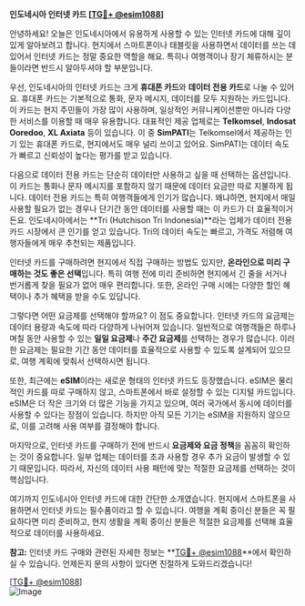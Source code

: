 **인도네시아 인터넷 카드 [[TG💪+ @esim1088](https://t.me/s/esim1088)]**

안녕하세요! 오늘은 인도네시아에서 유용하게 사용할 수 있는 인터넷 카드에 대해 깊이 있게 알아보려고 합니다. 현지에서 스마트폰이나 태블릿을 사용하면서 데이터를 쓰는 데 있어서 인터넷 카드는 정말 중요한 역할을 해요. 특히나 여행객이나 장기 체류하시는 분들이라면 반드시 알아두셔야 할 부분입니다.

우선, 인도네시아의 인터넷 카드는 크게 **휴대폰 카드**와 **데이터 전용 카드**로 나눌 수 있어요. 휴대폰 카드는 기본적으로 통화, 문자 메시지, 데이터를 모두 지원하는 카드입니다. 이 카드는 현지 주민들이 가장 많이 사용하며, 일상적인 커뮤니케이션뿐만 아니라 다양한 서비스를 이용할 때 매우 유용합니다. 대표적인 제공 업체로는 **Telkomsel**, **Indosat Ooredoo**, **XL Axiata** 등이 있습니다. 이 중 **SimPATI**는 Telkomsel에서 제공하는 인기 있는 휴대폰 카드로, 현지에서도 매우 널리 쓰이고 있어요. SimPATI는 데이터 속도가 빠르고 신뢰성이 높다는 평가를 받고 있습니다.

다음으로 데이터 전용 카드는 단순히 데이터만 사용하고 싶을 때 선택하는 옵션입니다. 이 카드는 통화나 문자 메시지를 포함하지 않기 때문에 데이터 요금만 따로 지불하게 됩니다. 데이터 전용 카드는 특히 여행객들에게 인기가 많습니다. 왜냐하면, 현지에서 매일 사용할 필요가 없는 경우나 단기간 동안 데이터를 사용할 때는 이 카드가 더 효율적이거든요. 인도네시아에서는 **Tri (Hutchison Tri Indonesia)**라는 업체가 데이터 전용 카드 시장에서 큰 인기를 얻고 있습니다. Tri의 데이터 속도는 빠르고, 가격도 저렴해 여행자들에게 매우 추천되는 제품입니다.

인터넷 카드를 구매하려면 현지에서 직접 구매하는 방법도 있지만, **온라인으로 미리 구매하는 것도 좋은 선택**입니다. 특히 여행 전에 미리 준비하면 현지에서 긴 줄을 서거나 번거롭게 찾을 필요가 없어 매우 편리합니다. 또한, 온라인 구매 시에는 다양한 할인 혜택이나 추가 혜택을 받을 수도 있답니다.

그렇다면 어떤 요금제를 선택해야 할까요? 이 점도 중요합니다. 인터넷 카드의 요금제는 데이터 용량과 속도에 따라 다양하게 나뉘어져 있습니다. 일반적으로 여행객들은 하루나 며칠 동안 사용할 수 있는 **일일 요금제**나 **주간 요금제**를 선택하는 경우가 많습니다. 이러한 요금제는 필요한 기간 동안 데이터를 효율적으로 사용할 수 있도록 설계되어 있으므로, 여행 계획에 맞춰서 선택하시면 됩니다.

또한, 최근에는 **eSIM**이라는 새로운 형태의 인터넷 카드도 등장했습니다. eSIM은 물리적인 카드를 따로 구매하지 않고, 스마트폰에서 바로 설정할 수 있는 디지털 카드입니다. eSIM은 더 작은 크기와 더 많은 기능을 가지고 있으며, 여러 국가에서 동시에 데이터를 사용할 수 있다는 장점이 있습니다. 하지만 아직 모든 기기는 eSIM을 지원하지 않으므로, 이를 고려해 사용 여부를 결정해야 합니다.

마지막으로, 인터넷 카드를 구매하기 전에 반드시 **요금제와 요금 정책**을 꼼꼼히 확인하는 것이 중요합니다. 일부 업체는 데이터를 초과 사용할 경우 추가 요금이 발생할 수 있기 때문입니다. 따라서, 자신의 데이터 사용 패턴에 맞는 적절한 요금제를 선택하는 것이 핵심입니다.

여기까지 인도네시아 인터넷 카드에 대한 간단한 소개였습니다. 현지에서 스마트폰을 사용하면서 인터넷 카드는 필수품이라고 할 수 있습니다. 여행을 계획 중이신 분들은 꼭 필요하다면 미리 준비하고, 현지 생활을 계획 중이신 분들은 적절한 요금제를 선택해 효율적으로 데이터를 사용하세요.

**참고:** 인터넷 카드 구매와 관련된 자세한 정보는 **[TG💪+ @esim1088](https://t.me/s/esim1088)**에서 확인하실 수 있습니다. 언제든지 문의 사항이 있다면 친절하게 도와드리겠습니다!

[[TG💪+ @esim1088](https://t.me/s/esim1088)]  
![Image](https://i.postimg.cc/Y0z9fWf4/image.png)